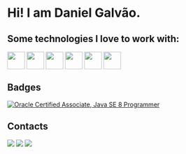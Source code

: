 # Hi! I am Daniel Galvão.

## Some technologies I love to work with:
<div style="display: inline_block">
  <img align="center" width="40" src="https://cdn.jsdelivr.net/gh/devicons/devicon/icons/java/java-original.svg" />
  <img align="center" width="40" src="https://cdn.jsdelivr.net/gh/devicons/devicon/icons/spring/spring-original.svg" />
  <img align="center" width="40" src="https://cdn.jsdelivr.net/gh/devicons/devicon/icons/javascript/javascript-original.svg" />
  <img align="center" width="40" src="https://cdn.jsdelivr.net/gh/devicons/devicon/icons/typescript/typescript-plain.svg" />
  <img align="center" width="40" src="https://cdn.jsdelivr.net/gh/devicons/devicon@latest/icons/nodejs/nodejs-original-wordmark.svg" />
  <img align="center" width="40" src="https://cdn.jsdelivr.net/gh/devicons/devicon/icons/angularjs/angularjs-original.svg" />
<!--   FOR MORE ICONS!!          https://devicon.dev/         -->
</div>

## Badges

<!--START_SECTION:badges-->
[![Oracle Certified Associate, Java SE 8 Programmer](https://images.credly.com/size/110x110/images/a9848abf-f8bd-474d-a9b4-6086da11a916/Oracle_Associates_Badge__1_.png)](http://www.credly.com/badges/89de8bad-33df-4674-89f3-f011da92db1f "Oracle Certified Associate, Java SE 8 Programmer")
<!--END_SECTION:badges-->

## Contacts

<div>
  <a href = "https://www.linkedin.com/in/danielgalvaoazevedo/" ><img src="https://img.shields.io/badge/-LinkedIn-%230077B5?style=for-the-badge&logo=linkedin&logoColor=white"></a>
  <a href = "mailto:galvaoazevedod@gmail.com"><img src="https://img.shields.io/badge/Gmail-D14836?style=for-the-badge&logo=gmail&logoColor=white"></a>
  <a href = "https://galvaodaniel.github.io/"><img src="https://img.shields.io/badge/GitHub%20Pages-black?style=for-the-badge&logo=githubpages"></a>
  <!--   FOR MORE BADGES!!          https://shields.io/badges/static-badge         -->
</div>


<!--
**GalvaoDaniel/GalvaoDaniel** is a ✨ _special_ ✨ repository because its `README.md` (this file) appears on your GitHub profile.

Here are some ideas to get you started:

- 🔭 I’m currently working on ...
- 🌱 I’m currently learning ...
- 👯 I’m looking to collaborate on ...
- 🤔 I’m looking for help with ...
- 💬 Ask me about ...
- 📫 How to reach me: ...
- 😄 Pronouns: ...
- ⚡ Fun fact: ...
-->
